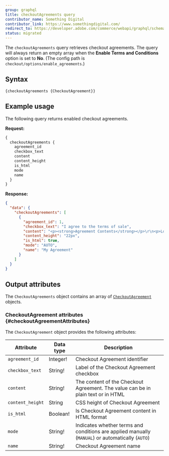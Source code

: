 ```yaml
---
group: graphql
title: checkoutAgreements query
contributor_name: Something Digital
contributor_link: https://www.somethingdigital.com/
redirect_to: https://developer.adobe.com/commerce/webapi/graphql/schema/checkout/queries/agreements/
status: migrated
---
```


The `checkoutAgreements` query retrieves checkout agreements. The query will always return an empty array when the
**Enable Terms and Conditions** option is set to **No**.  (The config path is `checkout/options/enable_agreements`.)

## Syntax

`{checkoutAgreements {CheckoutAgreement}}`

## Example usage

The following query returns enabled checkout agreements.

**Request:**

```graphql
{
  checkoutAgreements {
    agreement_id
    checkbox_text
    content
    content_height
    is_html
    mode
    name
  }
}
```

**Response:**

```json
{
  "data": {
    "checkoutAgreements": [
      {
        "agreement_id": 1,
        "checkbox_text": "I agree to the terms of sale",
        "content": "<p><strong>Agreement Contents</strong></p>\r\n<p>Lorem ipsum dolor sit amet, consectetur adipiscing elit, sed do eiusmod tempor incididunt ut labore et dolore magna aliqua.</p>",
        "content_height": "22px",
        "is_html": true,
        "mode": "AUTO",
        "name": "My Agreement"
      }
    ]
  }
}
```

## Output attributes

The `CheckoutAgreements` object contains an array of [`CheckoutAgreement`](#checkoutAgreementAttributes) objects.

### CheckoutAgreement attributes {#checkoutAgreementAttributes}

The `CheckoutAgreement` object provides the following attributes:

Attribute | Data type | Description
--- | --- | ---
`agreement_id` | Integer! | Checkout Agreement identifier
`checkbox_text` | String! | Label of the Checkout Agreement checkbox
`content` | String! | The content of the Checkout Agreement. The value can be in  plain text or in HTML
`content_height` | String | CSS height of Checkout Agreement
`is_html` | Boolean! | Is Checkout Agreement content in HTML format
`mode` | String! | Indicates whether terms and conditions are applied manually (`MANUAL`) or automatically (`AUTO`)
`name` | String! | Checkout Agreement name
